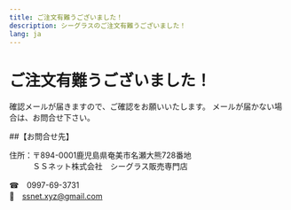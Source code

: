 ```yaml
---
title: ご注文有難うございました！
description: シーグラスのご注文有難うございました！
lang: ja
---
```


# ご注文有難うございました！

確認メールが届きますので、ご確認をお願いいたします。
メールが届かない場合は、お問合せ下さい。

##【お問合せ先】

住所：〒894-0001鹿児島県奄美市名瀬大熊728番地<br>
　　　ＳＳネット株式会社　シーグラス販売専門店
  
  
<span class="icon">☎</span>　0997-69-3731<br>
<span class="icon">📧</span>　ssnet.xyz@gmail.com
